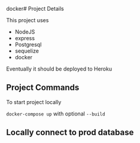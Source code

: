 docker# Project Details

This project uses

 - NodeJS
 - express
 - Postgresql
 - sequelize
 - docker

Eventually it should be deployed to Heroku

## Project Commands
To start project locally

`docker-compose up` with optional `--build`

## Locally connect to prod database



